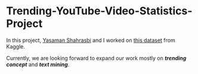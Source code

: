 # Trending-YouTube-Video-Statistics-Project

In this project, [Yasaman Shahrasbi](https://github.com/YaCiiSh) and I worked on [this dataset](https://www.kaggle.com/datasnaek/youtube-new) from Kaggle.

Currently, we are looking forward to expand our work mostly on ***trending concept*** and ***text mining***.
